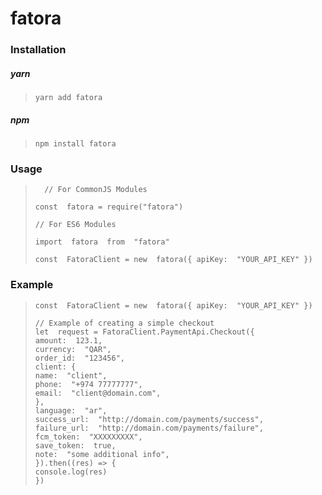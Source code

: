 # fatora

### Installation

##### yarn

>     yarn add fatora

##### npm

>     npm install fatora

### Usage

>       // For CommonJS Modules
>
>     const  fatora = require("fatora")
>
>     // For ES6 Modules
>
>     import  fatora  from  "fatora"
>
>     const  FatoraClient = new  fatora({ apiKey:  "YOUR_API_KEY" })
>
>

### Example

>     const  FatoraClient = new  fatora({ apiKey:  "YOUR_API_KEY" })
>
>     // Example of creating a simple checkout
>     let  request = FatoraClient.PaymentApi.Checkout({
>     amount:  123.1,
>     currency:  "QAR",
>     order_id:  "123456",
>     client: {
>     name:  "client",
>     phone:  "+974 77777777",
>     email:  "client@domain.com",
>     },
>     language:  "ar",
>     success_url:  "http://domain.com/payments/success",
>     failure_url:  "http://domain.com/payments/failure",
>     fcm_token:  "XXXXXXXXX",
>     save_token:  true,
>     note:  "some additional info",
>     }).then((res) => {
>     console.log(res)
>     })
